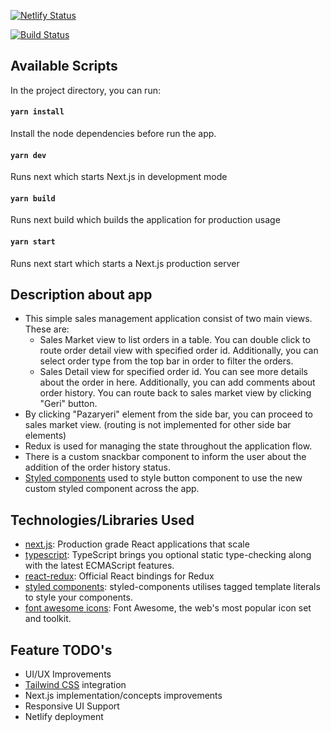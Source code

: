 [![Netlify Status](https://api.netlify.com/api/v1/badges/8d1b9820-7710-4abf-97d9-7405bcd4d129/deploy-status)](https://app.netlify.com/sites/festive-lumiere-02399a/deploys)

[![Build Status](https://travis-ci.com/temizkanekin/sales-app.svg?branch=master)](https://travis-ci.com/temizkanekin/sales-app)
## Available Scripts

In the project directory, you can run:

#### `yarn install`

Install the node dependencies before run the app.

#### `yarn dev`

Runs next which starts Next.js in development mode

#### `yarn build`

Runs next build which builds the application for production usage

#### `yarn start`

Runs next start which starts a Next.js production server

## Description about app
- This simple sales management application consist of two main views. These are:
    - Sales Market view to list orders in a table. You can double click to route order detail view with specified order id. Additionally, you can select order type from the top bar in order to filter the orders.
    - Sales Detail view for specified order id. You can see more details about the order in here. Additionally, you can add comments about order history. You can route back to sales market view by clicking "Geri" button.
- By clicking "Pazaryeri" element from the side bar, you can proceed to sales market view. (routing is not implemented for other side bar elements)
- Redux is used for managing the state throughout the application flow.
- There is a custom snackbar component to inform the user about the addition of the order history status.
- [Styled components](https://styled-components.com/) used to style button component to use the new custom styled component across the app.

## Technologies/Libraries Used
- [next.js](https://nextjs.org/): Production grade React applications that scale
- [typescript](https://www.typescriptlang.org/): TypeScript brings you optional static type-checking along with the latest ECMAScript features.
- [react-redux](https://react-redux.js.org/): Official React bindings for Redux
- [styled components](https://styled-components.com/): styled-components utilises tagged template literals to style your components.
- [font awesome icons](https://fontawesome.com/): Font Awesome, the web's most popular icon set and toolkit.

## Feature TODO's
- UI/UX Improvements
- [Tailwind CSS](https://tailwindcss.com/) integration
- Next.js implementation/concepts improvements
- Responsive UI Support
- Netlify deployment

